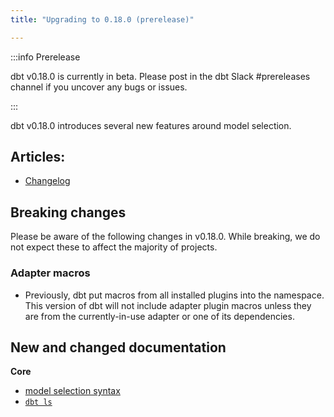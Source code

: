 ```yaml
---
title: "Upgrading to 0.18.0 (prerelease)"

---
```


:::info Prerelease

dbt v0.18.0 is currently in beta. Please post in the dbt Slack #prereleases channel
if you uncover any bugs or issues.

:::

dbt v0.18.0 introduces several new features around model selection.

## Articles:

 - [Changelog](https://github.com/fishtown-analytics/dbt/blob/dev/marian-anderson/CHANGELOG.md)

## Breaking changes

Please be aware of the following changes in v0.18.0. While breaking, we do not expect these to affect the majority of projects.

### Adapter macros

* Previously, dbt put macros from all installed plugins into the namespace. This version of dbt will not include adapter plugin macros unless they are from the currently-in-use adapter or one of its dependencies.

## New and changed documentation

**Core**
- [model selection syntax](model-selection-syntax)
- [`dbt ls`](commands/list)
